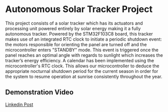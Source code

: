 # Autonomous Solar Tracker Project


This project consists of a solar tracker which has its actuators and processing unit powered entirely by solar energy making it a fully autonomous tracker.  Powered by the STM32F103C8 board, this tracker makes use of an integrated RTC clock to initiate a periodic shutdown event: the motors responsible for orienting the panel are turned off and the microcontroller enters "STANDBY" mode. This event is triggered once the panel reaches an optimal angle with regards to sunlight which increases the tracker’s energy efficiency. A calendar has been implemented using the microcontroller's RTC clock. This allows our microcontroller to deduce the appropriate nocturnal shutdown period for the current season in order for the system to resume operation at sunrise consistently throughout the year. 

## Demonstration Video

[Linkedin Post](https://www.linkedin.com/posts/azinedine_i-proudly-present-to-you-an-autonomous-solar-activity-6820499945582280704-gmtM?utm_source=share&utm_medium=member_desktop)
